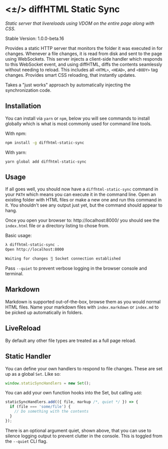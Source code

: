 # <±/> diffHTML Static Sync

*Static server that livereloads using VDOM on the entire page along with CSS.*

Stable Version: 1.0.0-beta.16

Provides a static HTTP server that monitors the folder it was executed in for
changes. Whenever a file changes, it is read from disk and sent to the page
using WebSockets. This server injects a client-side handler which responds to
this WebSocket event, and using diffHTML, diffs the contents seamlessly without
needing to reload. This includes all `<HTML>`, `<HEAD>`, and `<BODY>` tag
changes. Provides smart CSS reloading, that instantly updates.

Takes a "just works" approach by automatically injecting the synchronization
code.

## Installation

You can install via `yarn` or `npm`, below you will see commands to install
globally which is what is most commonly used for command line tools.

With npm:

``` sh
npm install -g diffhtml-static-sync
```

With yarn:

```
yarn global add diffhtml-static-sync
```

## Usage

If all goes well, you should now have a `diffhtml-static-sync` command in your
`PATH` which means you can execute it in the command line. Open an existing
folder with HTML files or make a new one and run this command in it. You
shouldn't see any output just yet, but the command should appear to hang.

Once you open your browser to: http://localhost:8000/ you should see the
`index.html` file or a directory listing to chose from.

Basic usage:

``` sh
λ diffhtml-static-sync .
Open http://localhost:8000

Waiting for changes ⣻ Socket connection established
```

Pass `--quiet` to prevent verbose logging in the browser console and terminal.

## Markdown

Markdown is supported out-of-the-box, browse them as you would normal HTML
files. Name your markdown files with `index.markdown` or `index.md` to be
picked up automatically in folders.

## LiveReload

By default any other file types are treated as a full page reload.

## Static Handler

You can define your own handlers to respond to file changes. These are set up
as a global `Set`. Like so:

``` js
window.staticSyncHandlers = new Set();
```

You can add your own function hooks into the Set, but calling `add`:

``` js
staticSyncHandlers.add(({ file, markup /*, quiet */ }) => {
  if (file === 'some/file') {
    // Do something with the contents
  }
});
```

There is an optional argument quiet, shown above, that you can use to silence
logging output to prevent clutter in the console. This is toggled from the
`--quiet` CLI flag.
